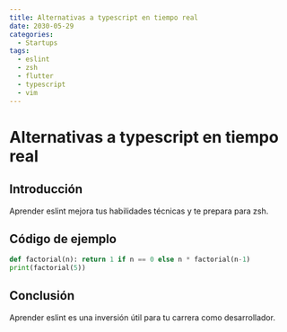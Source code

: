 ```yaml
---
title: Alternativas a typescript en tiempo real
date: 2030-05-29
categories:
  - Startups
tags:
  - eslint
  - zsh
  - flutter
  - typescript
  - vim
---
```


# Alternativas a typescript en tiempo real

## Introducción

Aprender eslint mejora tus habilidades técnicas y te prepara para zsh.

## Código de ejemplo

```python
def factorial(n): return 1 if n == 0 else n * factorial(n-1)
print(factorial(5))
```

## Conclusión

Aprender eslint es una inversión útil para tu carrera como desarrollador.